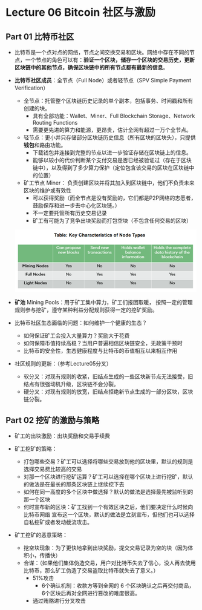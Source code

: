 # Lecture 06 Bitcoin 社区与激励

## Part 01 比特币社区

* 比特币是一个点对点的网络，节点之间交换交易和区块。网络中存在不同的节点，一个节点的角色可以有：**验证一个区块，储存一个区块的交易历史，更新区块链中的其他节点，确保区块链中的所有节点都有最新的信息**。

* **比特币社区成员**：全节点（Full Node）或者轻节点（SPV Simple Payment Verification） 

  * 全节点：托管整个区块链历史记录的单个副本，包括事务、时间戳和所有创建的块。
    * 具有全部功能：Wallet、Miner、Full Blockchain Storage、Network Routing Functions
    * 需要更先进的算力和能源，更昂贵，估计全网有超过一万个全节点。
  * 轻节点：更小并只存储部分区块链历史信息（所有区块的区块头），只提供**钱包**和路由功能。
    * 下载钱包并连接到完整的节点以进一步验证存储在区块链上的信息。
    * 能够以较小的代价判断某个支付交易是否已经被验证过（存在于区块链中），以及得到了多少算力保护（定位包含该交易的区块在区块链中的位置）
  * 矿工节点 Miner：  负责创建区块并将其加入到区块链中，他们不负责未来区块的维护或有效性
    * 可以获得奖励（而全节点是没有奖励的，它们都是P2P网络的志愿者，鼓励保存和进一步去中心化区块链。）
    * 不一定要托管所有历史交易记录
    * 矿工有可能为了竞争出块奖励而打包空块（不包含任何交易的区块）  

  ![image-20211010164515871](image/比特币社区成员.png)

* **矿池** Mining Pools：用于矿工集中算力，矿工们报团取暖， 按照一定的管理规则参与挖矿，遵守某种利益分配规则获得一定的挖矿奖励。

* 比特币社区生态面临的问题：如何维护一个健康的生态？
  * 如何保证矿工会投入大量算力？奖励大于花费
  * 如何保障币值持续高稳？当用户普遍相信区块链安全，无政策干预时
  * 比特币的安全性，生态健康程度与比特币的币值相互以来相互作用
* 社区规则的更新：（参考Lecture05分叉）
  * 软分叉：对现有规则的收紧，旧结点生成的一些区块新节点无法接受，旧结点有很强动机升级，区块链不会分裂。
  * 硬分叉：对现有规则的放宽，旧结点拒绝新节点生成的一部分区块，区块链分裂。

## Part 02 挖矿的激励与策略

* 矿工的出块激励：出块奖励和交易手续费

* 矿工挖矿的策略：
  * 打包哪些交易？矿工可以选择将哪些交易放到他的区块里，默认的规则是选择交易费比较高的交易
  * 对那一个区块进行挖矿运算？矿工可以选择在哪个区块上进行挖矿，默认的做法是在最长的那条区块链上继续挖下去
  * 如何在同一高度的多个区块中做选择？默认的做法是选择最先被监听到的那一个区块
  * 何时宣布新的区块：矿工找到一个有效区块之后，他们要决定什么时候向比特币网络
    宣布这一个区块，默认的做法是立刻宣布，但他们也可以选择自私挖矿或者发动截流攻击。
* 矿工挖矿的恶意策略：
  * 挖空块现象：为了更快地拿到出块奖励，提交交易记录为空的块（因为体积小，传播快）
  * 合谋：（如果他们集体伪造交易，用户对比特币失去了信心，没人再去使用比特币，那么矿工伪造了交易盗取比特币就失去了意义。）
    * 51%攻击
      * 6个确认机制：收款方等到全网的 6 个区块确认之后再交付商品，6个区块后再对全网进行篡改的难度很高。
    * 通过贿赂进行分叉攻击